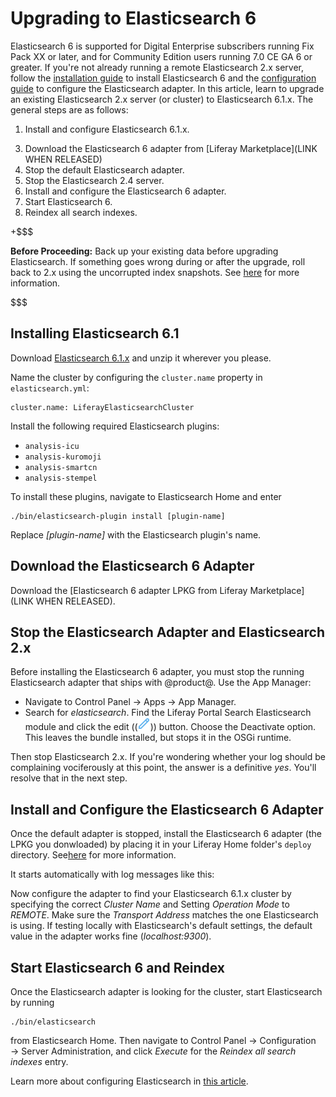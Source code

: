 # Upgrading to Elasticsearch 6

Elasticsearch 6 is supported for Digital Enterprise subscribers running Fix Pack
XX or later, and for Community Edition users running 7.0 CE GA 6 or greater. If
you're not already running a remote Elasticsearch 2.x server, follow the [installation guide](/discover/deployment/-/knowledge_base/7-0/installing-elasticsearch) to install
Elasticsearch 6 and the [configuration guide](/discover/deployment/-/knowledge_base/7-0/configuring-elasticsearch-for-liferay-0) to configure the Elasticsearch
adapter. In this article, learn to upgrade an existing Elasticsearch 2.x
server (or cluster) to Elasticsearch 6.1.x. The general steps are as follows:

1.  Install and configure Elasticsearch 6.1.x.
<!-- 2.  [Upgrade the Elasticsearch 2.4 indexes](https://www.elastic.co/guide/en/elasticsearch/reference/6.1/setup-upgrade.html) to 6.1. -->
3.  Download the Elasticsearch 6 adapter from [Liferay Marketplace](LINK WHEN
    RELEASED)
4.  Stop the default Elasticsearch adapter.
5.  Stop the Elasticsearch 2.4 server.
6.  Install and configure the Elasticsearch 6 adapter.
7.  Start Elasticsearch 6.
8.  Reindex all search indexes.

+$$$

**Before Proceeding:** Back up your existing data before upgrading
Elasticsearch. If something goes wrong during or after the upgrade, roll
back to 2.x using the uncorrupted index snapshots. See
[here](https://dev.liferay.com/discover/deployment/-/knowledge_base/7-0/backing-up-elasticsearch)
for more information.

$$$

## Installing Elasticsearch 6.1

Download [Elasticsearch 6.1.x](https://www.elastic.co/downloads/past-releases)
and unzip it wherever you please.

Name the cluster by configuring the `cluster.name` property
in `elasticsearch.yml`:

    cluster.name: LiferayElasticsearchCluster

Install the following required Elasticsearch plugins:

-  `analysis-icu`
-  `analysis-kuromoji`
-  `analysis-smartcn`
-  `analysis-stempel`

To install these plugins, navigate to Elasticsearch Home and enter

    ./bin/elasticsearch-plugin install [plugin-name]

Replace *[plugin-name]* with the Elasticsearch plugin's name.

<!-- ## Upgrade the Elasticsearch 2.4 Indexes

This is likely the trickiest part of the upgrade process. Fortunately.  [Elastic
extensively documents the
process](https://www.elastic.co/guide/en/elasticsearch/reference/6.1/setup-upgrade.html).
Consider [upgrading from a remote
cluster](https://www.elastic.co/guide/en/elasticsearch/reference/6.1/reindex-upgrade-remote.html)
as that will allow you to upgrade indexes without interrupting service. Once you
have upgraded indexes ready to use with @product@ and your new Elasticsearch 6.1
server, come back here and continue with this guide.
-->

## Download the Elasticsearch 6 Adapter

Download the [Elasticsearch 6 adapter LPKG from Liferay Marketplace](LINK WHEN
RELEASED).

## Stop the Elasticsearch Adapter and Elasticsearch 2.x

Before installing the Elasticsearch 6 adapter, you must stop the running
Elasticsearch adapter that ships with @product@. Use the App Manager: 

- Navigate to Control Panel &rarr; Apps &rarr; App Manager.
- Search for *elasticsearch*. Find the Liferay Portal Search Elasticsearch
    module and click the edit ((![Edit](../../images/icon-edit.png))) button.
    Choose the Deactivate option. This leaves the bundle installed, but stops it
    in the OSGi runtime.

Then stop Elasticsearch 2.x. If you're wondering whether your log should be
complaining vociferously at this point, the answer is a definitive *yes*. You'll
resolve that in the next step.

## Install and Configure the Elasticsearch 6 Adapter

Once the default adapter is stopped, install the Elasticsearch 6 adapter (the
LPKG you donwloaded) by placing it in your Liferay Home folder's `deploy`
directory.
See[here](https://dev.liferay.com/discover/portal/-/knowledge_base/7-0/installing-apps-manually#using-your-file-system-to-install-apps)
for more information.

It starts automatically with log messages like this:

<!-- Add when possible -->

Now configure the adapter to find your Elasticsearch 6.1.x cluster by specifying
the correct *Cluster Name* and Setting *Operation Mode* to *REMOTE*. Make sure
the *Transport Address* matches the one Elasticsearch is using. If testing
locally with Elasticsearch's default settings, the default value in the adapter
works fine (*localhost:9300*).

## Start Elasticsearch 6 and Reindex

Once the Elasticsearch adapter is looking for the cluster, start Elasticsearch
by running 

    ./bin/elasticsearch 

from Elasticsearch Home. Then navigate to Control Panel &rarr; Configuration
&rarr; Server Administration, and click *Execute* for the *Reindex all search
indexes* entry.

Learn more about configuring Elasticsearch in [this article](/discover/deployment/-/knowledge_base/7-0/configuring-elasticsearch-for-liferay-0).
